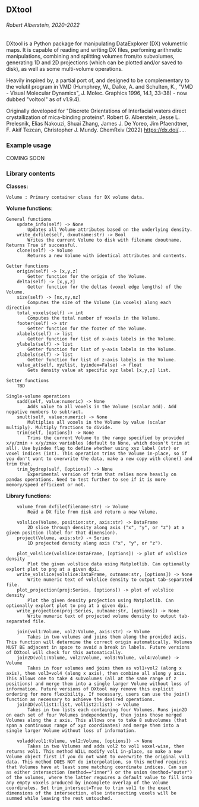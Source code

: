 ## **DXtool**
###### Robert Alberstein, 2020-2022

DXtool is a Python package for manipulating DataExplorer (DX) volumetric maps. It is capable of reading and writing DX files, perfoming arithmetic manipulations, combining and splitting volumes from/to subvolumes, generating 1D and 2D projections (which can be plotted and/or saved to disk), as well as some multi-volume operations.

Heavily inspired by, a partial port of, and designed to be complementary to the volutil program in VMD (Humphrey, W., Dalke, A. and Schulten, K., "VMD - Visual Molecular Dynamics", J. Molec. Graphics 1996, 14.1, 33-38) - now dubbed "voltool" as of v1.9.4).

Originally developed for "Discrete Orientations of Interfacial waters direct crystallization of mica-binding proteins". Robert G. Alberstein, Jesse L. Prelesnik, Elias Nakouzi, Shuai Zhang, James J. De Yoreo, Jim Pfaendtner, F. Akif Tezcan, Christopher J. Mundy. ChemRxiv (2022) https://dx.doi/.....

### Example usage
COMING SOON

### **Library contents**

**Classes:**

	Volume : Primary container class for DX volume data.

**Volume functions**:
```
General functions
	update_info(self) -> None
		Updates all Volume attributes based on the underlying density.
	write_dxfile(self, dxoutname:str) -> Bool
		Writes the current Volume to disk with filename dxoutname. Returns True if successful.
	clone(self) -> Volume
		Returns a new Volume with identical attributes and contents.

Getter functions
	origin(self) -> [x,y,z]
		Getter function for the origin of the Volume.
	delta(self) -> [x,y,z]
		Getter function for the deltas (voxel edge lengths) of the Volume.
	size(self) -> [nx,ny,nz]
		Computes the size of the Volume (in voxels) along each direction
	total_voxels(self) -> int
		Computes the total number of voxels in the Volume.
	footer(self) -> str
		Getter function for the footer of the Volume.
	xlabels(self) -> list
		Getter function for list of x-axis labels in the Volume.
	ylabels(self) -> list
		Getter function for list of y-axis labels in the Volume.
	zlabels(self) -> list
		Getter function for list of z-axis labels in the Volume.
	value_at(self, xyzlist, byindex=False) -> float
		Gets density value at specific xyz label [x,y,z] list.

Setter functions
	TBD

Single-volume operations
	sadd(self, value:numeric) -> None
		Adds value to all voxels in the Volume (scalar add). Add negative numbers to subtract.
	smult(self, value:numeric) -> None
		Multiplies all voxels in the Volume by value (scalar multiply). Multiply fractions to divide.
	trim(self, [options]) -> None
		Trims the current Volume to the range specified by provided x/y/zmin + x/y/zmax variables (default to None, which doesn't trim at all). Use byindex flag to define whether using xyz label (str) or voxel indices (int). This operation trims the Volume in-place, so if you don't want to overwrite the data, make a new copy with clone() and trim that.
	trim_bydrop(self, [options]) -> None
		Experimental version of trim that relies more heavily on pandas operations. Need to test further to see if it is more memory/speed efficient or not.
```

**Library functions**:
```
	volume_from_dxfile(filename:str) -> Volume
		Read a DX file from disk and return a new Volume.

	volslice(Volume, position:str, axis:str) -> DataFrame
		2D slice through density along axis ("x", "y", or "z") at a given position (label for that dimension).
	project(Volume, axis:str) -> Series
		1D projected density along axis ("x", "y", or "z").

	plot_volslice(volslice:DataFrame, [options]) -> plot of volslice density
		Plot the given volslice data using Matplotlib. Can optionally explort plot to png at a given dpi.
	write_volslice(volslice:DataFrame, outname:str, [options]) -> None
		Write numeric text of volslice density to output tab-separated file.
	plot_projection(proj:Series, [options]) -> plot of volslice density
		Plot the given density projection using Matplotlib. Can optionally explort plot to png at a given dpi.
	write_projection(proj:Series, outname:str, [options]) -> None
		Write numeric text of projected volume density to output tab-separated file.

	join(vol1:Volume, vol2:Volume, axis:str) -> Volume
		Takes in two volumes and joins them along the provided axis. This function will determine the correct origin automatically. Volumes MUST BE adjacent in space to avoid a break in labels. Future versions of DXtool will check for this automatically.
	join2D(vol1:Volume, vol2:Volume, vol3:Volume, vol4:Volume) -> Volume
		Takes in four volumes and joins them as vol1+vol2 (along x axis), then vol3+vol4 (along x axis), then combine all along y axis. This allows one to take 4 subvolumes (all at the same range of z positions) and merge them into a single larger Volume without loss of information. Future versions of DXtool may remove this explicit ordering for more flexibility. If necessary, users can use the join() function as necessary to achieve the desired operations.
	join3D(vollist1:list, vollist2:list) -> Volume
		Takes in two lists each containing four Volumes. Runs join2D on each set of four Volumes independently, then joins those merged Volumes along the z axis. This allows one to take 8 subvolumes (that span a continuous range of xyz coordinates) and merge them into a single larger Volume without loss of information.

	voladd(vol1:Volume, vol2:Volume, [options]) -> None
		Takes in two Volumes and adds vol2 to vol1 voxel-wise, then returns vol1. This method WILL modify vol1 in-place, so make a new Volume object first if you do not want to overwrite the original vol1 data. This method DOES NOT do interpolation, so this method requires that Volumes have at least some matching coordinate indices. Can sum as either intersection (method=="inner") or the union (method="outer") of the volumes, where the latter requires a default value to fill into any empty voxels produced by incomplete overlap of the Volume coordinates. Set trim_intersect=True to trim vol1 to the exact dimensions of the intersection, else intersecting voxels will be summed while leaving the rest untouched.
```
